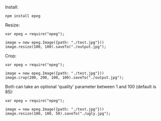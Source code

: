 Install:

```
npm install epeg
```

Resize:

```
var epeg = require("epeg");

image = new epeg.Image({path: "./test.jpg"}))
image.resize(100, 100).saveTo("./output.jpg");
```

Crop:

```
var epeg = require("epeg");

image = new epeg.Image({path: "./test.jpg"}))
image.crop(200, 200, 100, 100).saveTo("./output.jpg");
```

Both can take an optional 'quality' parameter between 1 and 100 (default is 85):

```
var epeg = require("epeg");

image = new epeg.Image({path: "./test.jpg"}))
image.resize(100, 100, 50).saveTo("./ugly.jpg");
```
